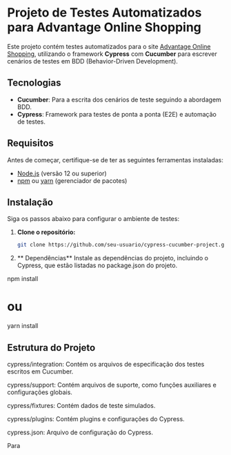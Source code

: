 # Projeto de Testes Automatizados para Advantage Online Shopping

Este projeto contém testes automatizados para o site [Advantage Online Shopping](https://advantageonlineshopping.com/#/), utilizando o framework **Cypress** com **Cucumber** para escrever cenários de testes em BDD (Behavior-Driven Development).

## Tecnologias

- **Cucumber**: Para a escrita dos cenários de teste seguindo a abordagem BDD.
- **Cypress**: Framework para testes de ponta a ponta (E2E) e automação de testes.

## Requisitos

Antes de começar, certifique-se de ter as seguintes ferramentas instaladas:

- [Node.js](https://nodejs.org/en/download/) (versão 12 ou superior)
- [npm](https://www.npmjs.com/get-npm) ou [yarn](https://yarnpkg.com/getting-started) (gerenciador de pacotes)

## Instalação

Siga os passos abaixo para configurar o ambiente de testes:

1. **Clone o repositório:**

   ```bash
   git clone https://github.com/seu-usuario/cypress-cucumber-project.git~

2. ** Dependências**
Instale as dependências do projeto, incluindo o Cypress, que estão listadas no package.json do projeto. 

npm install
# ou
yarn install


## Estrutura do Projeto
cypress/integration: Contém os arquivos de especificação dos testes escritos em Cucumber.

cypress/support: Contém arquivos de suporte, como funções auxiliares e configurações globais.

cypress/fixtures: Contém dados de teste simulados.

cypress/plugins: Contém plugins e configurações do Cypress.

cypress.json: Arquivo de configuração do Cypress.

Para 
